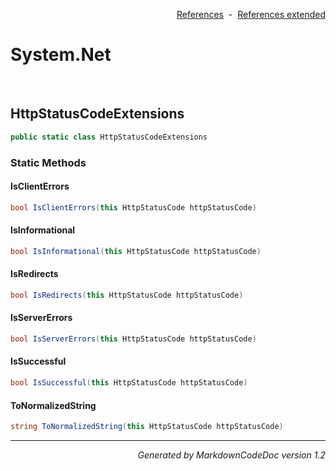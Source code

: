 <div style='text-align: right'>

[References](Index.md)&nbsp;&nbsp;-&nbsp;&nbsp;[References extended](IndexExtended.md)
</div>

# System.Net

<br />


## HttpStatusCodeExtensions

```csharp
public static class HttpStatusCodeExtensions
```

### Static Methods


#### IsClientErrors

```csharp
bool IsClientErrors(this HttpStatusCode httpStatusCode)
```
#### IsInformational

```csharp
bool IsInformational(this HttpStatusCode httpStatusCode)
```
#### IsRedirects

```csharp
bool IsRedirects(this HttpStatusCode httpStatusCode)
```
#### IsServerErrors

```csharp
bool IsServerErrors(this HttpStatusCode httpStatusCode)
```
#### IsSuccessful

```csharp
bool IsSuccessful(this HttpStatusCode httpStatusCode)
```
#### ToNormalizedString

```csharp
string ToNormalizedString(this HttpStatusCode httpStatusCode)
```
<hr /><div style='text-align: right'><i>Generated by MarkdownCodeDoc version 1.2</i></div>
